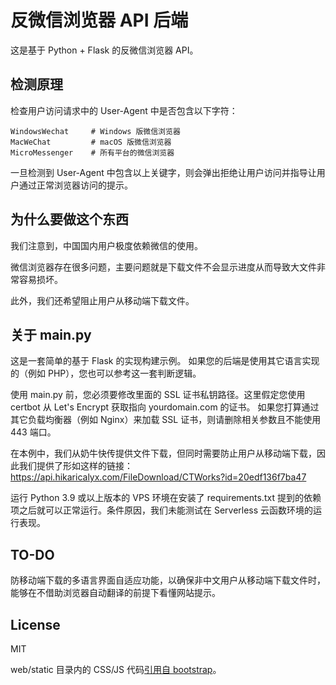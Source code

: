 # 反微信浏览器 API 后端
这是基于 Python + Flask 的反微信浏览器 API。

## 检测原理
检查用户访问请求中的 User-Agent 中是否包含以下字符：
```
WindowsWechat     # Windows 版微信浏览器
MacWeChat         # macOS 版微信浏览器
MicroMessenger    # 所有平台的微信浏览器
```
一旦检测到 User-Agent 中包含以上关键字，则会弹出拒绝让用户访问并指导让用户通过正常浏览器访问的提示。

## 为什么要做这个东西
我们注意到，中国国内用户极度依赖微信的使用。

微信浏览器存在很多问题，主要问题就是下载文件不会显示进度从而导致大文件非常容易损坏。

此外，我们还希望阻止用户从移动端下载文件。

## 关于 main.py
这是一套简单的基于 Flask 的实现构建示例。
如果您的后端是使用其它语言实现的（例如 PHP），您也可以参考这一套判断逻辑。

使用 main.py 前，您必须要修改里面的 SSL 证书私钥路径。这里假定您使用 certbot 从 Let's Encrypt 获取指向 yourdomain.com 的证书。
如果您打算通过其它负载均衡器（例如 Nginx）来加载 SSL 证书，则请删除相关参数且不能使用 443 端口。

在本例中，我们从奶牛快传提供文件下载，但同时需要防止用户从移动端下载，因此我们提供了形如这样的链接：
https://api.hikaricalyx.com/FileDownload/CTWorks?id=20edf136f7ba47

运行 Python 3.9 或以上版本的 VPS 环境在安装了 requirements.txt 提到的依赖项之后就可以正常运行。条件原因，我们未能测试在 Serverless 云函数环境的运行表现。

## TO-DO
防移动端下载的多语言界面自适应功能，以确保非中文用户从移动端下载文件时，能够在不借助浏览器自动翻译的前提下看懂网站提示。

## License
MIT

web/static 目录内的 CSS/JS 代码[引用自 bootstrap](https://github.com/twbs/bootstrap)。
